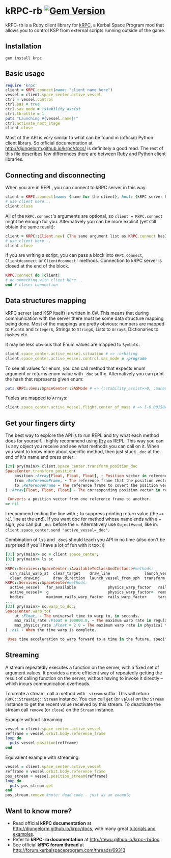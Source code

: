 kRPC-rb [![Gem Version](https://badge.fury.io/rb/krpc.svg)](http://badge.fury.io/rb/krpc)
=======

kRPC-rb is a Ruby client library for [kRPC](http://forum.kerbalspaceprogram.com/threads/69313), a Kerbal Space Program mod that allows you to control KSP from external scripts running outside of the game.

Installation
-------

    gem install krpc

Basic usage
-------

```ruby
require 'krpc'
client = KRPC.connect(name: "client name here")
vessel = client.space_center.active_vessel
ctrl = vessel.control
ctrl.sas = true
ctrl.sas_mode = :stability_assist
ctrl.throttle = 1
puts "Launching #{vessel.name}!"
ctrl.activate_next_stage
client.close
```

Most of the API is *very* similar to what can be found in (official) Python client library.
So official documentation at http://djungelorm.github.io/krpc/docs/ is definitely a good read.
The rest of this file describes few differences there are between Ruby and Python client libraries.

Connecting and disconnecting
-------
When you are in REPL, you can connect to kRPC server in this way:

```ruby
client = KRPC.connect(name: {name for the client}, host: {kRPC server host}, rpc_port: {kRPC server rpc port}, stream_port: {kRPC server stream port})
# use client here...
client.close
```

All of the `KRPC.connect`'s arguments are optional, so `client = KRPC.connect` might be enough for you.
Alternatively you can be more explicit (yet still obtain the same result):

```ruby
client = KRPC::Client.new( {The same argument list as KRPC.connect has} ).connect!
# use client here...
client.close
```

If you are writing a script, you can pass a block into `KRPC.connect`, `Client#connect` or `Client#connect!` methods. Connection to kRPC server is closed at the end of the block.

```ruby
KRPC.connect do |client|
# do something with client here...
end # closes connection
```

Data structures mapping
-------
kRPC server (and KSP itself) is written in C#. This means that during communication with the server there must be some data structure mapping being done. Most of the mappings are pretty obvious: numbers are mapped to `Float`s and `Integer`s, Strings to `String`s, Lists to `Array`s, Dictionaries to `Hash`es etc.

It may be less obvious that Enum values are mapped to `Symbol`s:

```ruby
client.space_center.active_vessel.situation # => :orbiting
client.space_center.active_vessel.control.sas_mode = :prograde
```

To see all values for enum, you can call method that expects enum argument or returns enum value with `_doc` suffix.
Alternatively you can print the hash that represents given enum:

```ruby
puts KRPC::Gen::SpaceCenter::SASMode # => {:stability_assist=>0, :maneuver=>1, :prograde=>2, :retrograde=>3, :normal=>4, :anti_normal=>5, :radial=>6, :anti_radial=>7, :target=>8, :anti_target=>9}
```

Tuples are mapped to `Array`s:

```ruby
client.space_center.active_vessel.flight.center_of_mass # => [-0.0015846538639403215, 0.0005474663704413168, 0.000849766220449432]
```

Get your fingers dirty
-------
The best way to explore the API is to run REPL and try what each method does for yourself.
I highly recommend using [Pry](https://github.com/pry/pry) as REPL. This way you can `ls` any object you receive and see what methods you can call on it. When you want to know more about specific method, then just stuck `_doc` at the end of it's name and press enter:

```ruby
[29] pry(main)> client.space_center.transform_position_doc
SpaceCenter.transform_position(
	position :Array[Float, Float, Float], - Position vector in reference frame from.
	from :ReferenceFrame, - The reference frame that the position vector is in.
	to :ReferenceFrame - The reference frame to covert the position vector to.
) :Array[Float, Float, Float] - The corresponding position vector in reference frame to.

 Converts a position vector from one reference frame to another. 
=> nil
```

I recommend ending the line with `;` to suppress printing return value (the `=> nil` line at the end).
If you want doc for method whose name ends with a `=` sign, you can put `_doc` before the `=`. Alternatively use `Object#send`, like in: `client.space_center.send "active_vessel=_doc"`.

Combination of `ls`s and `_doc`s should teach you API in no time (also don't be surprised if you'll have a lot of fun with it too :))

```ruby
[31] pry(main)> sc = client.space_center;
[32] pry(main)> ls sc
...
KRPC::Services::SpaceCenter::AvailableToClassAndInstance#methods: 
  can_rails_warp_at  clear_target    draw_line               launch_vessel_from_vab  transform_position  transform_velocity
  clear_drawing      draw_direction  launch_vessel_from_sph  transform_direction     transform_rotation  warp_to
KRPC::Services::SpaceCenter#methods: 
  active_vessel   far_available              physics_warp_factor   rails_warp_factor=     target_body=          target_vessel   vessels      warp_rate
  active_vessel=  g                          physics_warp_factor=  remote_tech_available  target_docking_port   target_vessel=  warp_factor
  bodies          maximum_rails_warp_factor  rails_warp_factor     target_body            target_docking_port=  ut              warp_mode
...
[33] pry(main)> sc.warp_to_doc;
SpaceCenter.warp_to(
	ut :Float, - The universal time to warp to, in seconds.
	max_rails_rate :Float = 100000.0, - The maximum warp rate in regular "on-rails" time warp.
	max_physics_rate :Float = 2.0 - The maximum warp rate in physical time warp.
) :nil - When the time warp is complete.

 Uses time acceleration to warp forward to a time in the future, specified by universal time ut. This call blocks until the desired time is reached. Uses regular "on-rails" or physical time warp as appropriate. For example, physical time warp is used when the active vessel is traveling through an atmosphere. When using regular "on-rails" time warp, the warp rate is limited by max_rails_rate, and when using physical time warp, the warp rate is limited by max_physics_rate.
```

Streaming
-------
A stream repeatedly executes a function on the server, with a fixed set of argument values. It provides a more efficient way of repeatedly getting the result of calling function on the server, without having to invoke it directly – which incurs communication overheads.

To create a stream, call a method with `_stream` suffix. This will return `KRPC::Streaming::Stream` instance. You can call `get` (or `value`) on the `Stream` instance to get the recent value received by this stream. To deactivate the stream call `remove` (or `close`) on the `Stream` instance.

Example without streaming:
```ruby
vessel = client.space_center.active_vessel
refframe = vessel.orbit.body.reference_frame
loop do
  puts vessel.position(refframe)
end
```
Equivalent example with streaming:
```ruby
vessel = client.space_center.active_vessel
refframe = vessel.orbit.body.reference_frame
pos_stream = vessel.position_stream(refframe)
loop do
  puts pos_stream.get
end
pos_stream.remove #note: dead code - just as an example
```

Want to know more?
-------
* Read official **kRPC documentation** at http://djungelorm.github.io/krpc/docs, with many great [tutorials and examples](http://djungelorm.github.io/krpc/docs/tutorials.html).
* Refer to **kRPC-rb documentation** at http://tewu.github.io/krpc-rb/doc
* See official **kRPC forum thread** at http://forum.kerbalspaceprogram.com/threads/69313

